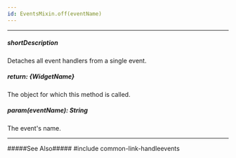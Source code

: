 ```yaml
---
id: EventsMixin.off(eventName)
---
```

---
##### shortDescription
Detaches all event handlers from a single event.

##### return: {WidgetName}
The object for which this method is called.

##### param(eventName): String
The event's name.

---
#####See Also#####
#include common-link-handleevents